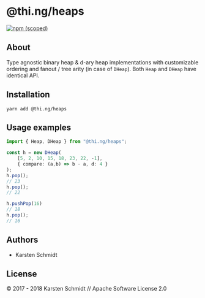 # @thi.ng/heaps

[![npm (scoped)](https://img.shields.io/npm/v/@thi.ng/heaps.svg)](https://www.npmjs.com/package/@thi.ng/heaps)

## About

Type agnostic binary heap & d-ary heap implementations with customizable
ordering and fanout / tree arity (in case of `DHeap`). Both `Heap` and
`DHeap` have identical API.

## Installation

```
yarn add @thi.ng/heaps
```

## Usage examples

```typescript
import { Heap, DHeap } from "@thi.ng/heaps";

const h = new DHeap(
    [5, 2, 10, 15, 18, 23, 22, -1],
    { compare: (a,b) => b - a, d: 4 }
);
h.pop();
// 23
h.pop();
// 22

h.pushPop(16)
// 18
h.pop();
// 16
```

## Authors

- Karsten Schmidt

## License

&copy; 2017 - 2018 Karsten Schmidt // Apache Software License 2.0
